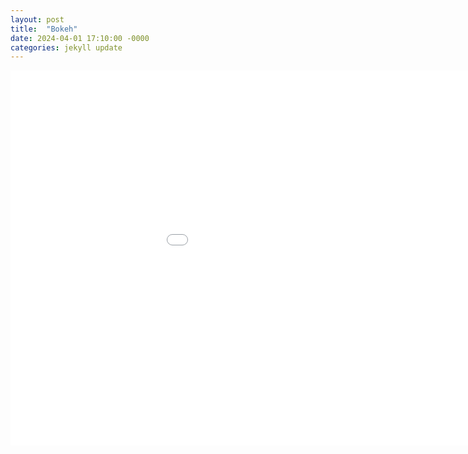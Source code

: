 ```yaml
---
layout: post
title:  "Bokeh"
date: 2024-04-01 17:10:00 -0000
categories: jekyll update
---
```


<embed 
       type="text/html" 
       src="/bokeh_assignment2.html"
       width="1100"
       height="600"
       >
</embed>
